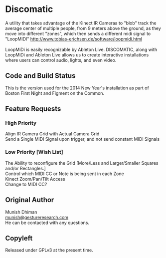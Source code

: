 # Discomatic 

A utility that takes advantage of the Kinect IR Cameraa to "blob" track the average center of multiple people, from 9 meters above the ground, as they move into different "zones", which then sends a different midi signal to "LoopMIDI" http://www.tobias-erichsen.de/software/loopmidi.html
<br>
<br>LoopMiDi is easily recognizable by Ableton Live.  DISCOMATIC, along with LoopMiDi and Ableton Live allows us to create interactive installations where users can control audio, lights, and even video.

## Code and Build Status

This is the version used for the 2014 New Year's installation as part of Boston First Night and Figment on the Common.

## Feature Requests

### High Priority
Align IR Camera Grid with Actual Camera Grid<br>
Send a Single MIDI Signal upon trigger, and not send constant MIDI Signals

### Low Priority [Wish List]
The Ability to reconfigure the Grid [More/Less and Larger/Smaller Squares and/or Rectangles.]<br>
Control which MIDI CC or Note is being sent in each Zone<br>
Kinect Zoom/Pan/Tilt Access<br>
Change to MIDI CC?<br>

## Original Author
Munish Dhiman<br>
munish@gestureresearch.com<br>
He can be contacted with any questions.<br>

## Copyleft

Released under GPLv3 at the present time.
